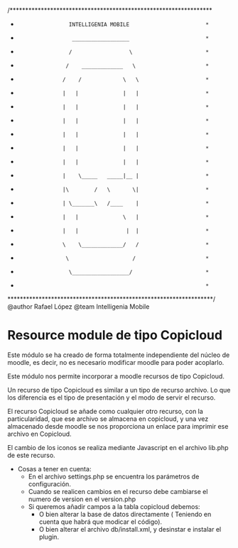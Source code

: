 /*****************************************************************
*      				  INTELLIGENIA MOBILE						 *
*					   __________________ 						 *
*					  /                  \ 						 *
*					 /    _____________   \						 *
*					/    /             \   \					 *
*					|   |              |   |					 *
*					|   |              |   |					 *
*					|   |              |   |					 *
*					|   |              |   |					 *
*					|   |              |   |					 *
*					|   |              |   |					 *
*					|    \_____   _____|__ |					 *
*					|\        /   \       \|					 *
*					| \_______\   /____    |					 *
*					|   |              \   |					 *
*					|   |               |  |					 *
*					\    \_____________/   /					 *
*				     \                    /						 *
*					  \__________________/						 *
*																 *
******************************************************************/
@author Rafael López
@team Intelligenia Mobile

Resource module de tipo Copicloud
=================================
Este módulo se ha creado de forma totalmente independiente  del núcleo de moodle, es decir, no es necesario
modificar moodle para poder acoplarlo.

Este módulo nos permite incorporar a moodle recursos de tipo Copicloud.

Un recurso de tipo Copicloud es similar a un tipo de recurso archivo. Lo que los
diferencia es el tipo de presentación y el modo de servir el recurso.

El recurso Copicloud se añade como cualquier otro recurso, con la particularidad, que ese archivo se
almacena en copicloud, y una vez almacenado desde moodle se nos proporciona un enlace para imprimir ese archivo
en Copicloud.

El cambio de los iconos se realiza mediante Javascript en el archivo lib.php de este recurso.

 * Cosas a tener en cuenta:
	+ En el archivo settings.php se encuentra los parámetros de configuración.
	+ Cuando se realicen cambios en el recurso debe cambiarse el numero de version en el version.php
	+ Si queremos añadir campos a la tabla copicloud debemos:
		- O bien alterar la base de datos directamente ( Teniendo en cuenta que habrá que modicar el código).
		- O bien alterar el archivo db/install.xml, y desinstar e instalar el plugin.
